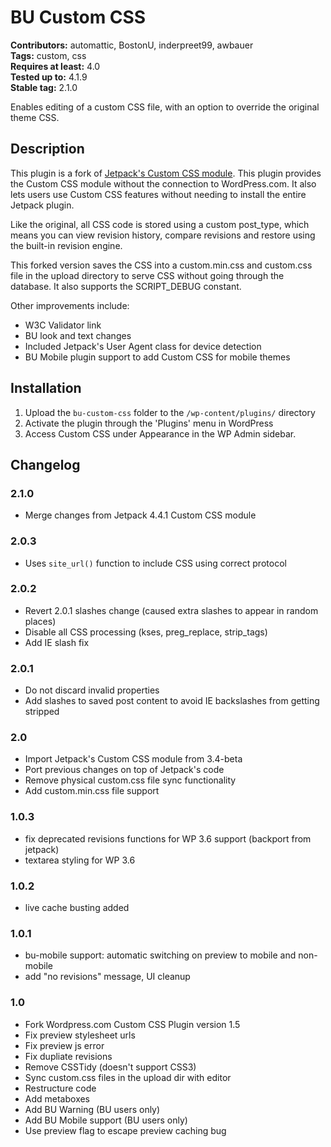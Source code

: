 
# BU Custom CSS 
**Contributors:** automattic, BostonU, inderpreet99, awbauer  
**Tags:** custom, css  
**Requires at least:** 4.0  
**Tested up to:** 4.1.9  
**Stable tag:** 2.1.0  

Enables editing of a custom CSS file, with an option to override the original theme CSS.


## Description 

This plugin is a fork of [Jetpack's Custom CSS module](http://wordpress.org/plugins/jetpack/). This plugin provides the Custom CSS module without the connection to WordPress.com. It also lets users use Custom CSS features without needing to install the entire Jetpack plugin.

Like the original, all CSS code is stored using a custom post_type, which means you can view revision history, compare revisions and restore using the built-in revision engine.

This forked version saves the CSS into a custom.min.css and custom.css file in the upload directory to serve CSS without going through the database. It also supports the SCRIPT_DEBUG constant.

Other improvements include:
* W3C Validator link
* BU look and text changes
* Included Jetpack's User Agent class for device detection
* BU Mobile plugin support to add Custom CSS for mobile themes


## Installation 

1. Upload the `bu-custom-css` folder to the `/wp-content/plugins/` directory
1. Activate the plugin through the 'Plugins' menu in WordPress
1. Access Custom CSS under Appearance in the WP Admin sidebar.


## Changelog 


### 2.1.0 
* Merge changes from Jetpack 4.4.1 Custom CSS module


### 2.0.3 
* Uses `site_url()` function to include CSS using correct protocol


### 2.0.2 
* Revert 2.0.1 slashes change (caused extra slashes to appear in random places)
* Disable all CSS processing (kses, preg_replace, strip_tags)
* Add IE slash fix


### 2.0.1 
* Do not discard invalid properties
* Add slashes to saved post content to avoid IE backslashes from getting stripped


### 2.0 
* Import Jetpack's Custom CSS module from 3.4-beta
* Port previous changes on top of Jetpack's code
* Remove physical custom.css file sync functionality
* Add custom.min.css file support


### 1.0.3 
* fix deprecated revisions functions for WP 3.6 support (backport from jetpack)
* textarea styling for WP 3.6


### 1.0.2 
* live cache busting added


### 1.0.1 
* bu-mobile support: automatic switching on preview to mobile and non-mobile
* add "no revisions" message, UI cleanup


### 1.0 
* Fork Wordpress.com Custom CSS Plugin version 1.5
* Fix preview stylesheet urls
* Fix preview js error
* Fix dupliate revisions
* Remove CSSTidy (doesn't support CSS3)
* Sync custom.css files in the upload dir with editor
* Restructure code
* Add metaboxes
* Add BU Warning (BU users only)
* Add BU Mobile support (BU users only)
* Use preview flag to escape preview caching bug

